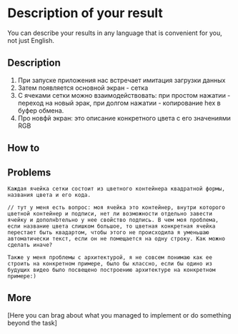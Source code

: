 # Description of your result

You can describe your results in any language that is convenient for you, not just English.

## Description
1) При запуске приложения нас встречает имитация загрузки данных
2) Затем появляется основной экран - сетка
3) С ячеками сетки можно взаимодействовать: при простом нажатии - переход на новый эрак, при долгом нажатии - копирование hex в буфер обмена.
4) Про новфй экран: это описание конкретного цвета с его значениями RGB


## How to

## Problems
    Каждая ячейка сетки состоит из цветного контейнера квадратной формы, названия цвета и его кода. 
    
    // тут у меня есть вопрос: моя ячейка это контейнер, внутри которого цветной контейнер и подписи, нет ли возможности отдельно завести ячейку и дополнbтельно у нее свойство подпись. В чем моя проблема, если название цвета слишком большое, то цветная конкретная ячейка перестает быть квадартом, чтобы этого не происходила я уменьшаю автоматически текст, если он не помещается на одну строку. Как можно сделать иначе?
    
    Также у меня проблемы с архитектурой, я не совсем понимаю как ее строить на конкретном примере, было бы классно, если бы одино из будущих видео было посвещено построению архитектуре на конкретном примере:)
## More

[Here you can brag about what you managed to implement or do something beyond the task]
